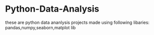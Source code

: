 # Python-Data-Analysis
these are python data ananlysis projects made using following libaries:
pandas,numpy,seaborn,matplot lib
